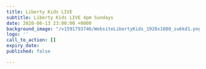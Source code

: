 ```yaml
---
title: Liberty Kids LIVE
subtitle: Liberty Kids LIVE 4pm Sundays
date: 2020-06-13 23:00:00 +0000
background_image: "/v1591793746/WebsiteLibertyKids_1920x1080_zu6kd1.png"
logo: ''
call_to_action: []
expiry_date: 
published: false

---
```

